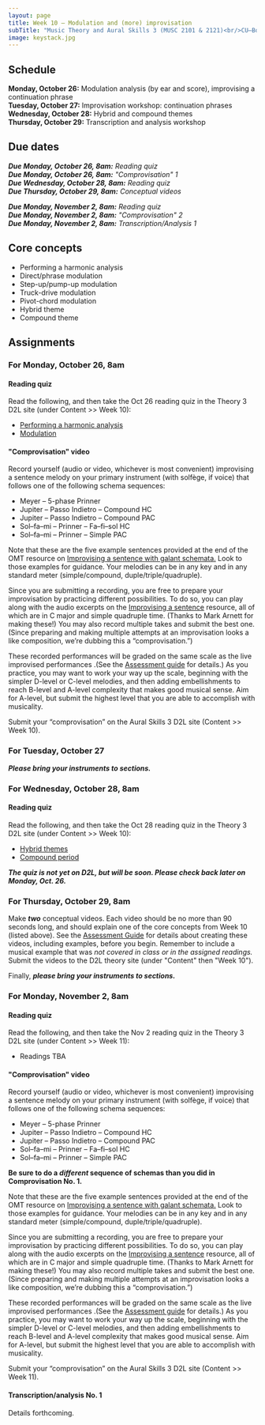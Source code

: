 ```yaml
---
layout: page
title: Week 10 – Modulation and (more) improvisation
subTitle: "Music Theory and Aural Skills 3 (MUSC 2101 & 2121)<br/>CU–Boulder, Fall 2015<br/>Kris Shaffer, Ph.D. – coordinator"
image: keystack.jpg
---
```


## Schedule

**Monday, October 26:** Modulation analysis (by ear and score), improvising a continuation phrase  
**Tuesday, October 27:** Improvisation workshop: continuation phrases  
**Wednesday, October 28:** Hybrid and compound themes  
**Thursday, October 29:** Transcription and analysis workshop

## Due dates

***Due Monday, October 26, 8am:*** *Reading quiz*  
***Due Monday, October 26, 8am:*** *"Comprovisation" 1*  
***Due Wednesday, October 28, 8am:*** *Reading quiz*  
***Due Thursday, October 29, 8am:*** *Conceptual videos*  

***Due Monday, November 2, 8am:*** *Reading quiz*  
***Due Monday, November 2, 8am:*** *"Comprovisation" 2*  
***Due Monday, November 2, 8am:*** *Transcription/Analysis 1*  


## Core concepts

- Performing a harmonic analysis  
- Direct/phrase modulation  
- Step-up/pump-up modulation  
- Truck-drive modulation  
- Pivot-chord modulation  
- Hybrid theme  
- Compound theme  



## Assignments

### For Monday, October 26, 8am

#### Reading quiz

Read the following, and then take the Oct 26 reading quiz in the Theory 3 D2L site (under Content >> Week 10):

- [Performing a harmonic analysis](http://openmusictheory.com/harmonicAnalysis.html)  
- [Modulation](hhttp://openmusictheory.com/Modulation.html)  

#### "Comprovisation" video

Record yourself (audio or video, whichever is most convenient) improvising a sentence melody on your primary instrument (with solfège, if voice) that follows one of the following schema sequences:

- Meyer – 5-phase Prinner  
- Jupiter – Passo Indietro – Compound HC  
- Jupiter – Passo Indietro – Compound PAC  
- Sol–fa–mi – Prinner – Fa–fi–sol HC  
- Sol–fa–mi – Prinner – Simple PAC  

Note that these are the five example sentences provided at the end of the OMT resource on [Improvising a sentence with galant schemata.](http://openmusictheory.com/schemata-improv.html) Look to those examples for guidance. Your melodies can be in any key and in any standard meter (simple/compound, duple/triple/quadruple).

Since you are submitting a recording, you are free to prepare your improvisation by practicing different possibilities. To do so, you can play along with the audio excerpts on the [Improvising a sentence](http://openmusictheory.com/schemata-improv.html) resource, all of which are in C major and simple quadruple time. (Thanks to Mark Arnett for making these!) You may also record multiple takes and submit the best one. (Since preparing and making multiple attempts at an improvisation looks a like composition, we’re dubbing this a “comprovisation.”)

These recorded performances will be graded on the same scale as the live improvised performances .(See the [Assessment guide](http://theory3.shaffermusic.com/assessments/) for details.) As you practice, you may want to work your way up the scale, beginning with the simpler D-level or C-level melodies, and then adding embellishments to reach B-level and A-level complexity that makes good musical sense. Aim for A-level, but submit the highest level that you are able to accomplish with musicality.

Submit your “comprovisation” on the Aural Skills 3 D2L site (Content >> Week 10).

### For Tuesday, October 27

***Please bring your instruments to sections.***


### For Wednesday, October 28, 8am

#### Reading quiz

Read the following, and then take the Oct 28 reading quiz in the Theory 3 D2L site (under Content >> Week 10):

- [Hybrid themes](http://openmusictheory.com/hybridThemes.html)  
- [Compound period](http://openmusictheory.com/compoundPeriod.html)  

***The quiz is not yet on D2L, but will be soon. Please check back later on Monday, Oct. 26.***


### For Thursday, October 29, 8am

Make ***two*** conceptual videos. Each video should be no more than 90 seconds long, and should explain one of the core concepts from Week 10 (listed above). See the [Assessment Guide](/assessments/) for details about creating these videos, including examples, before you begin. Remember to include a musical example that was *not covered in class or in the assigned readings.* Submit the videos to the D2L theory site (under "Content" then "Week 10").


Finally, ***please bring your instruments to sections.***

### For Monday, November 2, 8am

#### Reading quiz

Read the following, and then take the Nov 2 reading quiz in the Theory 3 D2L site (under Content >> Week 11):

- Readings TBA

#### "Comprovisation" video


Record yourself (audio or video, whichever is most convenient) improvising a sentence melody on your primary instrument (with solfège, if voice) that follows one of the following schema sequences:

- Meyer – 5-phase Prinner  
- Jupiter – Passo Indietro – Compound HC  
- Jupiter – Passo Indietro – Compound PAC  
- Sol–fa–mi – Prinner – Fa–fi–sol HC  
- Sol–fa–mi – Prinner – Simple PAC  

**Be sure to do a *different* sequence of schemas than you did in Comprovisation No. 1.**

Note that these are the five example sentences provided at the end of the OMT resource on [Improvising a sentence with galant schemata.](http://openmusictheory.com/schemata-improv.html) Look to those examples for guidance. Your melodies can be in any key and in any standard meter (simple/compound, duple/triple/quadruple).

Since you are submitting a recording, you are free to prepare your improvisation by practicing different possibilities. To do so, you can play along with the audio excerpts on the [Improvising a sentence](http://openmusictheory.com/schemata-improv.html) resource, all of which are in C major and simple quadruple time. (Thanks to Mark Arnett for making these!) You may also record multiple takes and submit the best one. (Since preparing and making multiple attempts at an improvisation looks a like composition, we’re dubbing this a “comprovisation.”)

These recorded performances will be graded on the same scale as the live improvised performances .(See the [Assessment guide](http://theory3.shaffermusic.com/assessments/) for details.) As you practice, you may want to work your way up the scale, beginning with the simpler D-level or C-level melodies, and then adding embellishments to reach B-level and A-level complexity that makes good musical sense. Aim for A-level, but submit the highest level that you are able to accomplish with musicality.

Submit your “comprovisation” on the Aural Skills 3 D2L site (Content >> Week 11).

#### Transcription/analysis No. 1

Details forthcoming.
